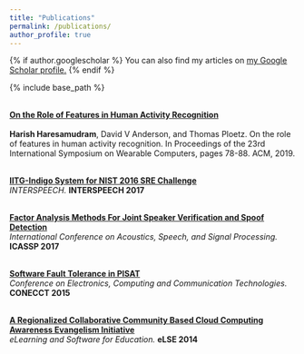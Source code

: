 ```yaml
---
title: "Publications"
permalink: /publications/
author_profile: true
---
```


{% if author.googlescholar %}
  You can also find my articles on <u><a href="{{author.googlescholar}}">my Google Scholar profile</a>.</u>
{% endif %}

{% include base_path %}

<br> <b> [On the Role of Features in Human Activity Recognition](https://harkash.github.io/publication/on-the-role-of-features-in-har) </b><br>
<br> <b>Harish Haresamudram</b>, David V Anderson, and Thomas Ploetz. On the role of features in
 human activity recognition. In Proceedings of the 23rd International Symposium on Wearable Computers, pages 78-88. ACM, 2019. </br> 

<br> <b> [IITG-Indigo System for NIST 2016 SRE Challenge](https://harkash.github.io/publication/iitg-indigo-system) </b><br>
<i> INTERSPEECH. </i> <b> INTERSPEECH 2017 </b> 

<br> <b> [Factor Analysis Methods For Joint Speaker Verification and Spoof Detection](https://harkash.github.io/publication/factor_analysis_methods) </b><br>
<i> International Conference on Acoustics, Speech, and Signal Processing. </i> <b> ICASSP  2017 </b> 

<br> <b> [Software Fault Tolerance in PISAT](https://harkash.github.io/publication/pisat) </b><br>
<i> Conference on Electronics, Computing and Communication Technologies. </i> <b> CONECCT 2015 </b> 

<br> <b> [A Regionalized Collaborative Community Based Cloud Computing Awareness Evangelism Initiative
](https://harkash.github.io/publication/inoah) </b><br>
<i> eLearning and Software for Education. </i> <b> eLSE 2014 </b> 